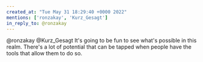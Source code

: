 ```yaml
---
created_at: "Tue May 31 18:29:40 +0000 2022"
mentions: ['ronzakay', 'Kurz_Gesagt']
in_reply_to: @ronzakay
---
```


@ronzakay @Kurz_Gesagt It's going to be fun to see what's possible in this realm. There's a lot of potential that can be tapped when people have the tools that allow them to do so.